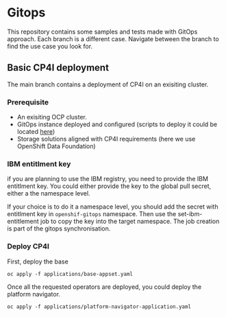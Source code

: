 # Gitops 

This repository contains some samples and tests made with GitOps approach. Each branch is a different case. Navigate between the branch to find the use case you look for. 

## Basic CP4I deployment

The main branch contains a deployment of CP4I on an exisiting cluster.

### Prerequisite

* An exisiting OCP cluster.
* GitOps instance deployed and configured (scripts to deploy it could be located [here](https://github.com/jtarte/cp_install_resources/tree/master/gitops))
* Storage solutions aligned with CP4I requirements (here we use OpenShift Data Foundation)

### IBM entitlment key
if you are planning to use the IBM registry, you need to provide the IBM entitlment key. You could either provide the key to the global pull secret, either a the namespace level.

If your choice is to do it a namespace level, you should add the secret with entitlment key in `openshif-gitops` namespace. Then use the set-ibm-entitlement job to copy the key into the target namespace. The job creation is part of the gitops synchronisation. 

### Deploy CP4I

First, deploy the base

``` 
oc apply -f applications/base-appset.yaml
```

Once all the requested operators are deployed, you could deploy the platform navigator.

```
oc apply -f applications/platform-navigator-application.yaml
```

